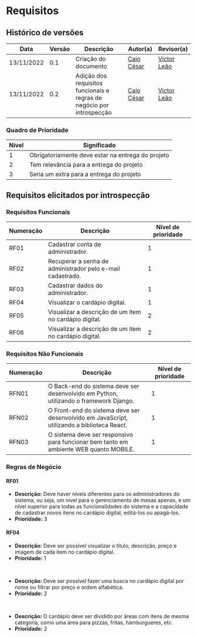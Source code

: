 # Requisitos

## Histórico de versões

|    Data    | Versão |      Descrição       |                   Autor(a)                    |                   Revisor(a)                    |
| ---------- | ------ | -------------------- | --------------------------------------------- | ----------------------------------------------- |
| 13/11/2022 |  0.1   | Criação do documento | [Caio César](https://github.com/oCaioOliveira)| [Victor Leão](https://github.com/victorleaoo)   |
| 13/11/2022 |  0.2   | Adição dos requisitos funcionais e regras de negócio por introspecção | [Caio César](https://github.com/oCaioOliveira)| [Victor Leão](https://github.com/victorleaoo)   |

### Quadro de Prioridade

|    Nível   |                    Significado                    |      
|  --------  |   --------------------------------------------    | 
|     1      | Obrigatoriamente deve estar na entrega do projeto |  
|     2      |     Tem relevância para a entrega do projeto      | 
|     3      |     Seria um extra para a entrega do projeto      |  

## Requisitos elicitados por introspecção 

### Requisitos Funcionais

Numeração |                                          Descrição                                      | Nível de prioridade |
 -------- |  ------------------------------------------------------------------------------------   |   ----------------  |
 RF01     |                          Cadastrar conta de administrador.                              |          1          |
 RF02     |                 Recuperar a senha de administrador pelo e-mail cadastrado.              |          1          |
 RF03     |                         Cadastrar dados do administrador.                               |          1          |
 RF04     |                         Visualizar o cardápio digital.                                  |          1          |
 RF05     |                 Visualizar a descrição de um item no cardápio digital.                  |          2          |
 RF06     |                 Visualizar a descrição de um item no cardápio digital.                  |          2          |
          

### Requisitos Não Funcionais

Numeração  |                                          Descrição                                       | Nível de prioridade |
 --------  |  ------------------------------------------------------------------------------------    |   ----------------  |
 RFN01     | O Back-end do sistema deve ser desenvolvido em Python, utilizando o framework Django.    |          1          |
 RFN02     |O Front-end do sistema deve ser desenvolvido em JavaScript, utilizando a biblioteca React.|          1          |
 RFN03     |   O sistema deve ser responsivo para funcionar bem tanto em ambiente WEB quanto MOBILE.  |          1          |
        
### Regras de Negócio

#### RF01

- **Descrição:** Deve haver níveis diferentes para os administradores do sistema, ou seja, um nível para o gerenciamento de mesas apenas, e um nível superior para todas as 
funcionalidades do sistema e a capacidade de cadastrar novos itens no cardápio digital, editá-los ou apagá-los.
- **Prioridade:** 3

#### RF04

- **Descrição:** Deve ser possível visualizar o título, descrição, preço e imagem de cada item no cardápio digital.
- **Prioridade:** 1
<br>

- **Descrição:** Deve ser possível fazer uma busca no cardápio digital por nome ou filtrar por preço e ordem alfabética.
- **Prioridade:** 2
<br>

- **Descrição:** O cardápio deve ser dividido por áreas com itens de mesma categoria, como uma área para pizzas, fritas, hamburgueres, etc.
- **Prioridade:** 2
